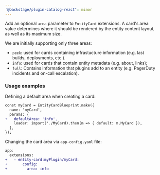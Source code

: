 ```yaml
---
'@backstage/plugin-catalog-react': minor
---
```


Add an optional `area` parameter to `EntityCard` extensions. A card's area value determines where it should be rendered by the entity content layout, as well as its maximum size.

We are initially supporting only three areas:

- `peek`: used for cards containing infrastucture information (e.g. last builds, deployments, etc.).
- `info`: used for cards that contain entity metadata (e.g. about, links);
- `full`: Contains information that plugins add to an entity (e.g. PagerDuty incidents and on-call escalation).

### Usage examples

Defining a default area when creating a card:

```diff
const myCard = EntityCardBlueprint.make({
  name: 'myCard',
  params: {
+   defaultArea: 'info',
    loader: import('./MyCard).then(m => { default: m.MyCard }),
  },
});
```

Changing the card area via `app-config.yaml` file:

```diff
app:
  extensions:
+   - entity-card:myPlugin/myCard:
+       config:
+         area: info
```
